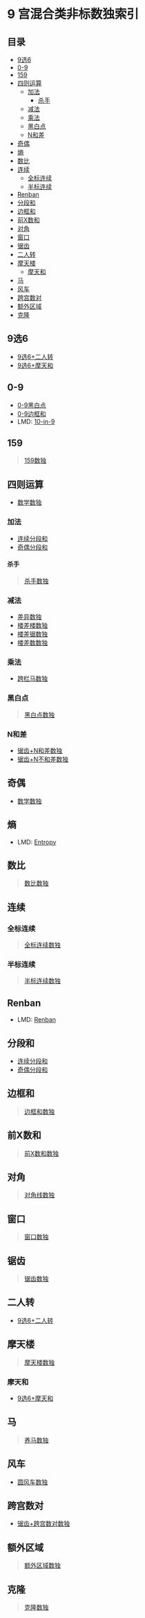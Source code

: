 # 9 宫混合类非标数独索引
<!-- START doctoc generated TOC please keep comment here to allow auto update -->
<!-- DON'T EDIT THIS SECTION, INSTEAD RE-RUN doctoc TO UPDATE -->
## 目录

- [9选6](#9%E9%80%896)
- [0-9](#0-9)
- [159](#159)
- [四则运算](#%E5%9B%9B%E5%88%99%E8%BF%90%E7%AE%97)
  - [加法](#%E5%8A%A0%E6%B3%95)
    - [杀手](#%E6%9D%80%E6%89%8B)
  - [减法](#%E5%87%8F%E6%B3%95)
  - [乘法](#%E4%B9%98%E6%B3%95)
  - [黑白点](#%E9%BB%91%E7%99%BD%E7%82%B9)
  - [N和差](#n%E5%92%8C%E5%B7%AE)
- [奇偶](#%E5%A5%87%E5%81%B6)
- [熵](#%E7%86%B5)
- [数比](#%E6%95%B0%E6%AF%94)
- [连续](#%E8%BF%9E%E7%BB%AD)
  - [全标连续](#%E5%85%A8%E6%A0%87%E8%BF%9E%E7%BB%AD)
  - [半标连续](#%E5%8D%8A%E6%A0%87%E8%BF%9E%E7%BB%AD)
- [Renban](#renban)
- [分段和](#%E5%88%86%E6%AE%B5%E5%92%8C)
- [边框和](#%E8%BE%B9%E6%A1%86%E5%92%8C)
- [前X数和](#%E5%89%8Dx%E6%95%B0%E5%92%8C)
- [对角](#%E5%AF%B9%E8%A7%92)
- [窗口](#%E7%AA%97%E5%8F%A3)
- [锯齿](#%E9%94%AF%E9%BD%BF)
- [二人转](#%E4%BA%8C%E4%BA%BA%E8%BD%AC)
- [摩天楼](#%E6%91%A9%E5%A4%A9%E6%A5%BC)
  - [摩天和](#%E6%91%A9%E5%A4%A9%E5%92%8C)
- [马](#%E9%A9%AC)
- [风车](#%E9%A3%8E%E8%BD%A6)
- [跨宫数对](#%E8%B7%A8%E5%AE%AB%E6%95%B0%E5%AF%B9)
- [额外区域](#%E9%A2%9D%E5%A4%96%E5%8C%BA%E5%9F%9F)
- [克隆](#%E5%85%8B%E9%9A%86)

<!-- END doctoc generated TOC please keep comment here to allow auto update -->

## 9选6

- [9选6+二人转][]
- [9选6+摩天和][]

## 0-9

- [0-9黑白点][]
- [0-9边框和][]
- LMD: [10-in-9](https://logic-masters.de/Raetselportal/Suche/erweitert.php?tag_id=9401)

## 159

> [159数独](../额外区域类/绝对区域/159数独.md)

## 四则运算

- [数学数独][]

### 加法

- [连续分段和][]
- [奇偶分段和][]

#### 杀手

> [杀手数独](../计算类/内提示类/杀手数独.md)

### 减法

- [差异数独][]
- [楼差楼数独][]
- [楼差锯数独][]
- [楼差数数独][]

### 乘法

- [跨栏马数独][]

### 黑白点

> [黑白点数独](../计算类/内提示类/双标类/黑白点类/黑白点数独.md)

### N和差

- [锯齿+N和差数独][]
- [锯齿+N不和差数独][]

## 奇偶

- [数学数独][]

## 熵

- LMD: [Entropy](https://logic-masters.de/Raetselportal/Suche/erweitert.php?tag_id=9913)

## 数比

> [数比数独](../比大小类/数比数独.md)

## 连续

### 全标连续

> [全标连续数独](../计算类/内提示类/单标类/连续类/全标连续数独.md)

### 半标连续

> [半标连续数独](../计算类/内提示类/单标类/连续类/半标连续数独.md)

## Renban

- LMD: [Renban](https://logic-masters.de/Raetselportal/Suche/erweitert.php?tag_id=9031)

## 分段和

- [连续分段和][]
- [奇偶分段和][]

## 边框和

> [边框和数独](../计算类/外提示类/边框和数独.md)

## 前X数和

> [前X数和数独](../计算类/外提示类/前X数和数独.md)

## 对角

> [对角线数独](../额外区域类/绝对区域/额外宫类/对角线数独.md)

## 窗口

> [窗口数独](../额外区域类/绝对区域/额外宫类/窗口数独.md)

## 锯齿

> [锯齿数独](../异形类/锯齿数独.md)

## 二人转

- [9选6+二人转][]

## 摩天楼

> [摩天楼数独](../比大小类/摩天楼数独.md)

### 摩天和

- [9选6+摩天和][]

## 马

> [养马数独](../额外区域类/相对区域/马/养马数独.md)

## 风车

- [圆风车数独][]

## 跨宫数对

- [锯齿+跨宫数对数独][]

## 额外区域

> [额外区域数独](../额外区域类/绝对区域/额外宫类/额外区域数独.md)

## 克隆

> [克隆数独](../额外区域类/绝对区域/克隆数独.md)

[9选6+二人转]: 9选6+二人转.md
[9选6+摩天和]: 9选6+摩天和.md
[0-9黑白点]: 0-9黑白点.md
[0-9边框和]: 0-9边框和.md
[差异数独]: 差异数独.md
[数学数独]: 数学数独.md
[连续分段和]: 连续分段和.md
[奇偶分段和]: 奇偶分段和.md
[跨栏马数独]: 跨栏马数独.md
[楼差楼数独]: 楼差楼数独.md
[楼差锯数独]: 楼差锯数独.md
[楼差数数独]: 楼差数数独.md
[圆风车数独]: ../../风车/圆风车数独.md
[锯齿+跨宫数对数独]: 锯齿+跨宫数对数独.md
[锯齿+N和差数独]: 锯齿+N和差数独.md
[锯齿+N不和差数独]: 锯齿+N不和差数独.md
